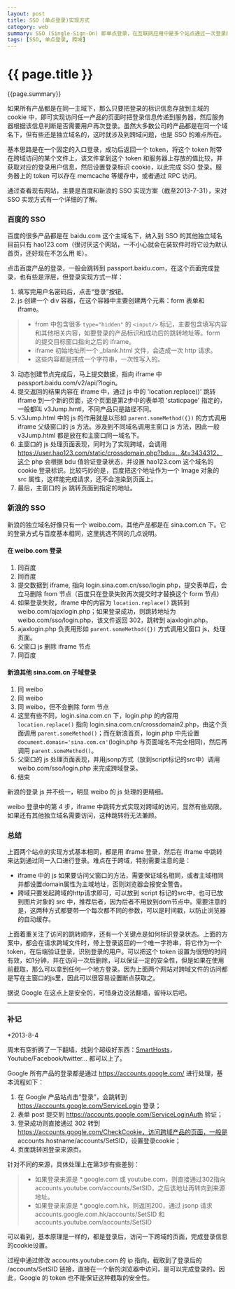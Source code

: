```yaml
---
layout: post
title: SSO (单点登录)实现方式
category: web
summary: SSO (Single-Sign-On) 即单点登录，在互联网应用中是多个站点通过一次登录即可访问所有产品，如Google所有产品通过 http://accounts.google.com/，百度所有产品统一登录地点是 http://passport.baidu.com/ 等，也有些产品是提供自己的登录界面，然后到统一入口验证。总之，就是要实现一次登录，处处登录。
tags: [SSO, 单点登录, 跨域]
---
```


{{ page.title }}
================

{{page.summary}}

如果所有产品都是在同一主域下，那么只要把登录的标识信息存放到主域的 cookie 中，即可实现访问任一产品的页面时把登录信息传递到服务器，然后服务器根据该信息判断是否需要用户再次登录。虽然大多数公司的产品都是在同一个域名下，但有些还是独立域名的，这时就涉及到跨域问题，也是 SSO 的难点所在。

基本思路是在一个固定的入口登录，成功后返回一个 token，将这个 token 附带在跨域访问的某个文件上，该文件拿到这个 token 和服务器上存放的值比较，并获取对应的登录用户信息，然后设置登录标识 cookie，以此完成 SSO 登录。服务器上的 token 可以存在 memcache 等缓存中，或者通过 RPC 访问。

通过查看现有网站，主要是百度和新浪的 SSO 实现方案（截至2013-7-31），来对 SSO 实现方式有一个详细的了解。

### 百度的 SSO

百度的很多产品都是在 baidu.com 这个主域名下，纳入到 SSO 的其他独立域名目前只有 hao123.com（很讨厌这个网站，一不小心就会在装软件时将它设为默认首页，还好现在不怎么用 IE）。

点击百度产品的登录，一般会跳转到 passport.baidu.com，在这个页面完成登录，也有些是浮层，但登录实现方式一样：

1. 填写完用户名密码后，点击“登录”按钮。
2. js 创建一个 div 容器，在这个容器中主要创建两个元素：form 表单和 iframe。
  >- from 中包含很多 `type="hidden"` 的 `<input/>` 标记，主要包含填写内容和其他相关内容，如要登录的产品标识和成功后的跳转地址等。form 的提交目标窗口指向之后的 iframe。
  >- iframe 初始地址所一个 _blank.html 文件，会造成一次 http 请求。
  >- 这些内容都是拼成一个字符串，一次性写入的。
3. 动态创建节点完成后，马上提交数据，指向 iframe 中 passport.baidu.com/v2/api/?login。
4. 提交返回的结果内容在 iframe 中，通过 js 中的 'location.replace()' 跳转 iframe 到一个新的页面，这个页面是第2步中的表单项 'staticpage' 指定的，一般都叫 v3Jump.hmtl，不同产品只是路径不同。
5. v3Jump.html 中的 js 的作用就是以形如 `parent.someMethod({})` 的方式调用 iframe 父级窗口的 js 方法。涉及到不同域名调用主窗口 js 方法，因此一般 v3Jump.html 都是放在和主窗口同一域名下。
6. 主窗口的 js 处理页面表现，同时为了实现跨域，会调用 https://user.hao123.com/static/crossdomain.php?bdu=...&t=3434312，这个 php 会根据 bdu 值验证登录状态，并设置 hao123.com 这个域名的 cookie 登录标识。比较巧妙的是，百度把这个地址作为一个 Image 对象的 src 属性，这样能完成请求，还不会渲染到页面上。
7. 最后，主窗口的 js 跳转页面到指定的地址。


### 新浪的 SSO

新浪的独立域名好像只有一个 weibo.com，其他产品都是在 sina.com.cn 下。它的登录方式与百度基本相同，这里挑选不同的几点说明。

#### 在 weibo.com 登录
1. 同百度
2. 同百度
3. 提交数据到 iframe, 指向 login.sina.com.cn/sso/login.php，提交表单后，会立马删除 from 节点（百度只在登录失败再次提交时才替换这个 form 节点)
4. 如果登录失败，iframe 中的内容为 `location.replace()` 跳转到 weibo.com/ajaxlogin.php；如果登录成功，则跳转地址为 weibo.com/sso/login.php，该文件返回 302，跳转到 ajaxlogin.php。
5. ajaxlogin.php 负责用形如 `parent.someMethod({})` 方式调用父窗口 js，处理页面。
6. 父窗口 js 删除 iframe 节点
7. 同百度

#### 新浪其他 sina.com.cn 子域登录

1. 同 weibo
2. 同 weibo
3. 同 weibo，但不会删除 form 节点
4. 这里有些不同，login.sina.com.cn 下，login.php 的内容用 `location.replace()` 指向 login.sina.com.cn/crossdomain2.php，由这个页面调用 `parent.someMethod()`；而在新浪首页，login.php 中先设置 `document.domain='sina.com.cn'`(login.php 与页面域名不完全相同)，然后再调用 `parent.someMethod()`。
5. 父窗口的 js 处理页面表现，并用jsonp方式（放到script标记的src中）调用 weibo.com/sso/login.php 来完成跨域登录。
6. 结束

新浪的登录 js 并不统一，明显 weibo 的 js 处理的更精细。

weibo 登录中的第 4 步，iframe 中跳转方式实现对跨域的访问，显然有些局限。如果还有其他独立域名需要访问，这种跳转将无法兼顾。


### 总结

上面两个站点的实现方式基本相同，都是用 iframe 登录，然后在 iframe 中跳转来达到通过同一入口进行登录。难点在于跨域，特别需要注意的是：

- iframe 中的 js 如果要访问父窗口的方法，需要保证域名相同，或者主域相同并都设置domain属性为主域地址，否则浏览器会报安全警告。
- 跨域只要发起跨域的http请求即可，可以放到 script 标记的src中，也可已放到图片对象的 src 中，推荐后者，因为后者不用放到dom节点中。需要注意的是，这两种方式都要带一个每次都不同的参数，可以是时间戳，以防止浏览器的自动缓存。

上面着重关注了访问的跳转顺序，还有一个关键点是如何标识登录状态。上面的方案中，都会在请求跨域文件时，带上登录返回的一个唯一字符串，将它作为一个 token，在后端验证登录，识别登录的用户。可以把这个 token 设置为很短的时间有效，如1分钟，并在访问一次后删除，可以保证一定的安全性，但是如果在使用前截取，那么可以拿到任何一个地方登录。因为上面两个网站对跨域文件的访问都是写在主窗口的js里，因此可以很容易设置断点获取之。

据说 Google 在这点上是安全的，可惜身边没法翻墙，留待以后吧。


************

### 补记

*2013-8-4

周末有空折腾了一下翻墙，找到个超级好东西：[SmartHosts](https://smarthosts.googlecode.com/svn/trunk/hosts)，Youtube/Facebook/twitter... 都可以上了。

Google 所有产品的登录都是通过 https://accounts.google.com/ 进行处理，基本流程如下：

1. 在 Google 产品站点击“登录”，会跳转到 https://accounts.google.com/ServiceLogin 登录；
2. 表单 post 提交到 https://accounts.google.com/ServiceLoginAuth 验证；
3. 登录成功则直接通过 302 转到 https://accounts.google.com/CheckCookie，访问跨域产品的页面，一般是 accounts.hostname/accounts/SetSID，设置登录cookie；
4. 页面跳转回登录来源页。

针对不同的来源，具体处理上在第3步有些差别：

  > - 如果登录来源是 *.google.com 或 youtube.com，则直接通过302指向 accounts.youtube.com/accounts/SetSID，之后该地址再转向到来源地址。
  > - 如果登录来源是 *.google.com.hk，则返回200，通过 jsonp 请求 accounts.google.com.hk/accounts/SetSID 和 accounts.youtube.com/accounts/SetSID

可以看到，基本原理是一样的，都是登录后，访问一下跨域的页面，完成登录信息的cookie设置。

过程中通过修改 accounts.youtube.com 的 ip 指向，截取到了登录后的 /accounts/SetSID 链接，直接在一个新的浏览器中访问，是可以完成登录的。因此，Google 的 token 也不能保证这种截取的安全性。
